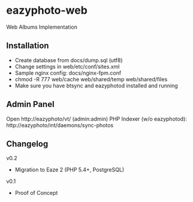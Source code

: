 eazyphoto-web
=============

Web Albums Implementation

Installation 
------
  * Create database from docs/dump.sql (utf8)
  * Change settings in web/etc/conf/sites.xml
  * Sample nginx config: docs/nginx-fpm.conf
  * chmod -R 777 web/cache web/shared/temp web/shared/files
  * Make sure you have btsync and eazyphotod installed and running


Admin Panel
------
Open http://eazyphoto/vt/ (admin:admin)
PHP Indexer (w/o eazyphotod): http://eazyphoto/int/daemons/sync-photos

Changelog
------

v0.2
 * Migration to Eaze 2 (PHP 5.4+, PostgreSQL)

v0.1
  * Proof of Concept
